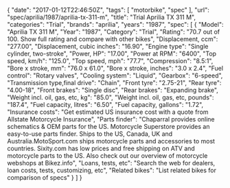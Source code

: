 {
    "date": "2017-01-12T22:46:50Z",
    "tags": [
        "motorbike",
        "spec"
    ],
    "url": "spec\/aprilia\/1987\/aprilia-tx-311-m",
    "title": "Trial Aprilia TX 311 M",
    "categories": "Trial",
    "brands": "aprilia",
    "years": "1987",
    "spec": [
        {
            "Model": "Aprilia TX 311 M",
            "Year": "1987",
            "Category": "Trial",
            "Rating": "70.7 out of 100. Show full rating and compare with other bikes",
            "Displacement, ccm": "277.00",
            "Displacement, cubic inches": "16.90",
            "Engine type": "Single cylinder, two-stroke",
            "Power, HP": "17.00",
            "Power at RPM": "6400",
            "Top speed, km\/h": "125.0",
            "Top speed, mph": "77.7",
            "Compression": "8.5:1",
            "Bore x stroke, mm": "76.0 x 61.0",
            "Bore x stroke, inches": "3.0 x 2.4",
            "Fuel control": "Rotary valves",
            "Cooling system": "Liquid",
            "Gearbox": "6-speed",
            "Transmission type,final drive": "Chain",
            "Front tyre": "2.75-21",
            "Rear tyre": "4.00-18",
            "Front brakes": "Single disc",
            "Rear brakes": "Expanding brake",
            "Weight incl. oil, gas, etc, kg": "85.0",
            "Weight incl. oil, gas, etc, pounds": "187.4",
            "Fuel capacity, litres": "6.50",
            "Fuel capacity, gallons": "1.72",
            "Insurance costs": "Get estimated US insurance cost with a quote from Allstate Motorcycle Insurance",
            "Parts finder": "Chaparral provides online schematics & OEM parts for the US.   Motorcycle Superstore provides an easy-to-use parts finder. Ships to the US, Canada, UK and Australia.MotoSport.com ships motorcycle parts and accessories to most countries.    Sixity.com has low prices and free shipping on ATV and motorcycle parts to the US. Also check out our overview of motorcycle webshops at Bikez.info",
            "Loans, tests, etc": "Search the web for dealers, loan costs, tests, customizing, etc",
            "Related bikes": "List related bikes for comparison of specs"
        }
    ]
}